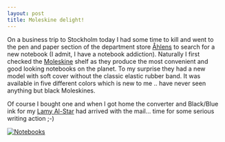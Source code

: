```yaml
---
layout: post
title: Moleskine delight!
---
```


On a business trip to Stockholm today I had some time to kill and went to the pen and paper section of the department store [Åhlens](http://www.ahlens.se) to search for a new notebook (I admit, I have a notebook addiction). Naturally I first checked the [Moleskine](http://www.moleskine.com) shelf as they produce the most convenient and good looking notebooks on the planet. To my surprise they had a new model with soft cover without the classic elastic rubber band. It was available in five different colors which is new to me .. have never seen anything but black Moleskines. 

Of course I bought one and when I got home the converter and Black/Blue ink for my [Lamy Al-Star](http://www.lamy.com/eng/b2c/AL-star/025) had arrived with the mail... time for some serious writing action ;-)

[![Notebooks](http://erlandsson.files.wordpress.com/2008/05/529091_64006668.jpg?w=300)](http://erlandsson.files.wordpress.com/2008/05/529091_64006668.jpg)

